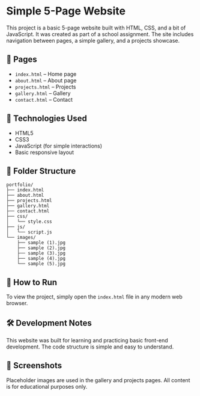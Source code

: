 
# Simple 5-Page Website

This project is a basic 5-page website built with HTML, CSS, and a bit of JavaScript. It was created as part of a school assignment. The site includes navigation between pages, a simple gallery, and a projects showcase.

## 📄 Pages

- `index.html` – Home page
- `about.html` – About page
- `projects.html` – Projects
- `gallery.html` – Gallery
- `contact.html` – Contact

## 🎨 Technologies Used

- HTML5
- CSS3
- JavaScript (for simple interactions)
- Basic responsive layout

## 📂 Folder Structure

```
portfolio/
├── index.html
├── about.html
├── projects.html
├── gallery.html
├── contact.html
├── css/
│   └── style.css
├── js/
│   └── script.js
└── images/
    ├── sample (1).jpg
    ├── sample (2).jpg
    ├── sample (3).jpg
    ├── sample (4).jpg
    └── sample (5).jpg
```

## 🚀 How to Run

To view the project, simply open the `index.html` file in any modern web browser.

## 🛠️ Development Notes

This website was built for learning and practicing basic front-end development. The code structure is simple and easy to understand.

## 📸 Screenshots

Placeholder images are used in the gallery and projects pages. All content is for educational purposes only.
